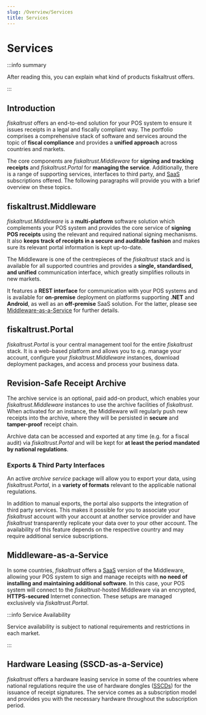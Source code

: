 ```yaml
---
slug: /Overview/Services
title: Services
---
```

# Services

:::info summary

After reading this, you can explain what kind of products fiskaltrust offers.

:::



## Introduction

*fiskaltrust* offers an end-to-end solution for your POS system to ensure it issues receipts in a legal and fiscally compliant way. The portfolio comprises a comprehensive stack of software and services around the topic of **fiscal compliance** and provides a **unified approach** across countries and markets.

The core components are *fiskaltrust.Middleware* for **signing and tracking receipts** and *fiskaltrust.Portal* for **managing the service**. Additionally, there is a range of supporting services, interfaces to third party, and [SaaS](https://en.wikipedia.org/wiki/Software_as_a_service) subscriptions offered. The following paragraphs will provide you with a brief overview on these topics.



## fiskaltrust.Middleware

*fiskaltrust.Middleware* is a **multi-platform** software solution which complements your POS system and provides the core service of **signing POS receipts** using the relevant and required national signing mechanisms. It also **keeps track of receipts in a secure and auditable fashion** and makes sure its relevant portal information is kept up-to-date.

The Middleware is one of the centrepieces of the *fiskaltrust* stack and is available for all supported countries and provides a **single, standardised, and unified** communication interface, which greatly simplifies rollouts in new markets.

It features a **REST interface** for communication with your POS systems and is available for **on-premise** deployment on platforms supporting **.NET** and **Android**, as well as an **off-premise** SaaS solution. For the latter, please see [Middleware-as-a-Service](#middleware-as-a-service) for further details.



## fiskaltrust.Portal

*fiskaltrust.Portal* is your central management tool for the entire *fiskaltrust* stack. It is a web-based platform and allows you to e.g. manage your account, configure your *fiskaltrust.Middleware* instances, download deployment packages, and access and process your business data.



## Revision-Safe Receipt Archive

The archive service is an optional, paid add-on product, which enables your *fiskaltrust.Middleware* instances to use the archive facilities of *fiskaltrust*. When activated for an instance, the Middleware will regularly push new receipts into the archive, where they will be persisted in **secure** and **tamper-proof** receipt chain.

Archive data can be accessed and exported at any time (e.g. for a fiscal audit) via *fiskaltrust.Portal* and will be kept for **at least the period mandated by national regulations**.

### Exports & Third Party Interfaces

An active *archive service* package will allow you to export your data, using *fiskaltrust.Portal*, in a **variety of formats** relevant to the applicable national regulations.

In addition to manual exports, the portal also supports the integration of third party services. This makes it possible for you to associate your *fiskaltrust* account with your account at another service provider and have *fiskaltrust* transparently replicate your data over to your other account. The availability of this feature depends on the respective country and may require additional service subscriptions.



## Middleware-as-a-Service

In some countries, *fiskaltrust* offers a [SaaS](https://en.wikipedia.org/wiki/Software_as_a_service) version of the Middleware, allowing your POS system to sign and manage receipts with **no need of installing and maintaining additional software**. In this case, your POS system will connect to the *fiskaltrust*-hosted Middleware via an encrypted, **HTTPS-secured** Internet connection. These setups are managed exclusively via *fiskaltrust.Portal*.

:::info Service Availability

Service availability is subject to national requirements and restrictions in each market.

:::



## Hardware Leasing (SSCD-as-a-Service)

*fiskaltrust* offers a hardware leasing service in some of the countries where national regulations require the use of hardware dongles ([SSCDs](https://en.wikipedia.org/wiki/Secure_signature_creation_device)) for the issuance of receipt signatures. The service comes as a subscription model and provides you with the necessary hardware throughout the subscription period.
